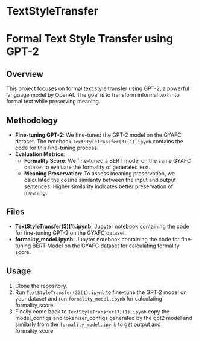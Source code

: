 # TextStyleTransfer
# Formal Text Style Transfer using GPT-2

## Overview
This project focuses on formal text style transfer using GPT-2, a powerful language model by OpenAI. The goal is to transform informal text into formal text while preserving meaning.

## Methodology
- **Fine-tuning GPT-2**: We fine-tuned the GPT-2 model on the GYAFC dataset. The notebook `TextStyleTransfer(3)(1).ipynb` contains the code for this fine-tuning process.
- **Evaluation Metrics**:
  - **Formality Score**: We fine-tuned a BERT model on the same GYAFC dataset to evaluate the formality of generated text.
  - **Meaning Preservation**: To assess meaning preservation, we calculated the cosine similarity between the input and output sentences. Higher similarity indicates better preservation of meaning.

## Files
- **TextStyleTransfer(3)(1).ipynb**: Jupyter notebook containing the code for fine-tuning GPT-2 on the GYAFC dataset.
- **formality_model.ipynb**: Jupyter notebook containing the code for fine-tuning BERT Model on the GYAFC dataset for calculating formality score.


## Usage
1. Clone the repository.
2. Run `TextStyleTransfer(3)(1).ipynb` to fine-tune the GPT-2 model on your dataset and run `formality_model.ipynb` for calculating formality_score.
3. Finally come back to `TextStyleTransfer(3)(1).ipynb` copy the model_configs and tokenizer_configs generated by the gpt2 model and similarly from the `formality_model.ipynb` to get output and formality_score 


